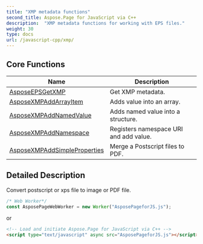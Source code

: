 ```yaml
---
title: "XMP metadata functions"
second_title: Aspose.Page for JavaScript via C++
description:  "XMP metadata functions for working with EPS files."
weight: 30
type: docs
url: /javascript-cpp/xmp/
---
```


## Core Functions

|      Name      |  Description   |
| -------------- | -------------- |
| [AsposeEPSGetXMP](./epsgetxmp/) | Get XMP metadata. |
| [AsposeXMPAddArrayItem](./xmpaddarrayitem/) | Adds value into an array. |
| [AsposeXMPAddNamedValue](./xmpaddnamedvalue/) | Adds named value into a structure. |
| [AsposeXMPAddNamespace](./xmpaddnamespace/) | Registers namespace URI and add value. |
| [AsposeXMPAddSimpleProperties](./xmpaddsimpleproperties/) | Merge a Postscript files to PDF. |

## Detailed Description

Convert postscript or xps file to image or PDF file.



```js
/* Web Worker*/
const AsposePageWebWorker = new Worker("AsposePageforJS.js");
```
or
```html
<!-- Load and initiate Aspose.Page for JavaScript via C++ -->
<script type="text/javascript" async src="AsposePageforJS.js"></script>
```

